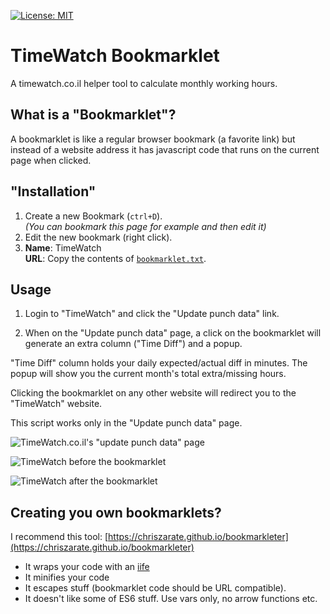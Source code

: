 [![License: MIT](https://img.shields.io/badge/License-MIT-blue.svg)](https://opensource.org/licenses/MIT)

TimeWatch Bookmarklet
=====================
A timewatch.co.il helper tool to calculate monthly working hours.

What is a "Bookmarklet"?
------------------------
A bookmarklet is like a regular browser bookmark (a favorite link) but instead of a website address it has javascript code that runs on the current page when clicked.


"Installation"
--------------
1. Create a new Bookmark (`ctrl+D`).  
    *(You can bookmark this page for example and then edit it)*
2. Edit the new bookmark (right click).
3. **Name**: TimeWatch  
    **URL**: Copy the contents of [`bookmarklet.txt`](https://raw.githubusercontent.com/taitulism/TimeWatch-Bookmarklet/master/bookmarklet.txt).


Usage
-----
1. Login to "TimeWatch" and click the "Update punch data" link.

2. When on the "Update punch data" page, a click on the bookmarklet will generate an extra column ("Time Diff") and a popup.

"Time Diff" column holds your daily expected/actual diff in minutes.
The popup will show you the current month's total extra/missing hours.

Clicking the bookmarklet on any other website will redirect you to the "TimeWatch" website.

This script works only in the "Update punch data" page.

![TimeWatch.co.il's "update punch data" page](https://github.com/taitulism/TimeWatch-Bookmarklet/raw/master/update-punch-data.png "TimeWatch.co.il's 'update punch data' page")

![TimeWatch before the bookmarklet](https://github.com/taitulism/TimeWatch-Bookmarklet/raw/master/before.png "TimeWatch before the bookmarklet")

![TimeWatch after the bookmarklet](https://github.com/taitulism/TimeWatch-Bookmarklet/raw/master/after.png "TimeWatch after the bookmarklet")



Creating you own bookmarklets?
------------------------------
I recommend this tool: [https://chriszarate.github.io/bookmarkleter](https://chriszarate.github.io/bookmarkleter)
* It wraps your code with an [iife](https://developer.mozilla.org/en-US/docs/Glossary/IIFE)
* It minifies your code
* It escapes stuff (bookmarklet code should be URL compatible).
* It doesn't like some of ES6 stuff. Use vars only, no arrow functions etc.

